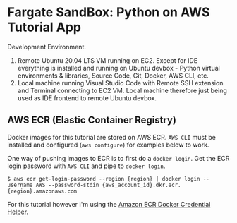 # Fargate SandBox: Python on AWS Tutorial App

Development Environment.
1. Remote Ubuntu 20.04 LTS VM running on EC2. Except for IDE everything is installed and running on Ubuntu devbox - Python virtual environments & libraries, Source Code, Git, Docker, AWS CLI, etc.
2. Local machine running Visual Studio Code with Remote SSH extension and Terminal connecting to EC2 VM. Local machine therefore just being used as IDE frontend to remote Ubuntu devbox.

## AWS ECR (Elastic Container Registry)

Docker images for this tutorial are stored on AWS ECR. `AWS CLI` must be installed and configured (`aws configure`) for examples below to work.

One way of pushing images to ECR is to first do a `docker login`. Get the ECR login password with `AWS CLI` and pipe to `docker login`.

```shell
$ aws ecr get-login-password --region {region} | docker login --username AWS --password-stdin {aws_account_id}.dkr.ecr.{region}.amazonaws.com
```

For this tutorial however I'm using the [Amazon ECR Docker Credential Helper](https://github.com/awslabs/amazon-ecr-credential-helper).